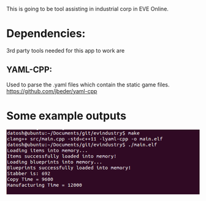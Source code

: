 This is going to be tool assisting in industrial corp in EVE Online. 

# Dependencies: 

3rd party tools needed for this app to work are

## YAML-CPP:

Used to parse the .yaml files which contain the static game files. 
https://github.com/jbeder/yaml-cpp

# Some example outputs

![alt text][exampleout]


[exampleout]: https://raw.githubusercontent.com/datosh/evindustry/master/images/example.png